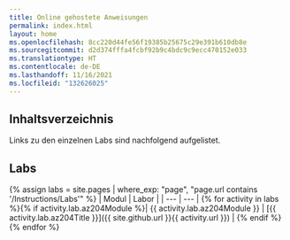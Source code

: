 ```yaml
---
title: Online gehostete Anweisungen
permalink: index.html
layout: home
ms.openlocfilehash: 8cc220d44fe56f19385b25675c29e391b610db8e
ms.sourcegitcommit: d2d374fffa4fcbf92b9c4bdc9c9ecc470152e033
ms.translationtype: HT
ms.contentlocale: de-DE
ms.lasthandoff: 11/16/2021
ms.locfileid: "132626025"
---
```

## <a name="content-directory"></a>Inhaltsverzeichnis

Links zu den einzelnen Labs sind nachfolgend aufgelistet.

## <a name="labs"></a>Labs

{% assign labs = site.pages | where_exp: "page", "page.url contains '/Instructions/Labs'" %}
| Modul | Labor |
| --- | --- |
{% for activity in labs  %}{% if activity.lab.az204Module %}| {{ activity.lab.az204Module }} | [{{ activity.lab.az204Title }}]({{ site.github.url }}{{ activity.url }}) |
{% endif %}{% endfor %}
